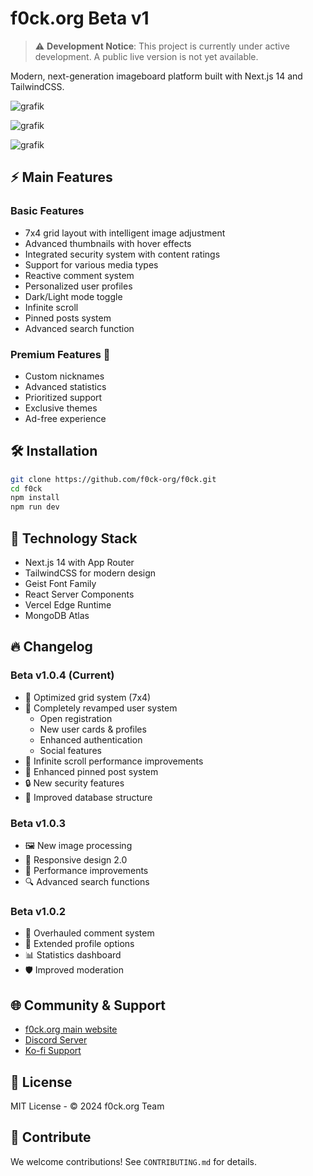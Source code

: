 # f0ck.org Beta v1

> ⚠️ **Development Notice**: This project is currently under active development. A public live version is not yet available.

Modern, next-generation imageboard platform built with Next.js 14 and TailwindCSS.

![grafik](https://github.com/user-attachments/assets/b35c9f71-d950-4b09-9943-f228cfbd8889)

![grafik](https://github.com/user-attachments/assets/a5c4631b-90c7-497e-81e3-4c18cb0e96b5)

![grafik](https://github.com/user-attachments/assets/e16a991f-6230-4819-a7f4-b38884fad9a2)

## ⚡ Main Features

### Basic Features
- 7x4 grid layout with intelligent image adjustment
- Advanced thumbnails with hover effects
- Integrated security system with content ratings
- Support for various media types
- Reactive comment system
- Personalized user profiles
- Dark/Light mode toggle
- Infinite scroll
- Pinned posts system
- Advanced search function

### Premium Features 💎
- Custom nicknames
- Advanced statistics
- Prioritized support
- Exclusive themes
- Ad-free experience

## 🛠️ Installation

```bash
git clone https://github.com/f0ck-org/f0ck.git
cd f0ck
npm install
npm run dev
```

## 🔧 Technology Stack
- Next.js 14 with App Router
- TailwindCSS for modern design
- Geist Font Family
- React Server Components
- Vercel Edge Runtime
- MongoDB Atlas

## 🔥 Changelog

### Beta v1.0.4 (Current)
- 🎨 Optimized grid system (7x4)
- 👤 Completely revamped user system
  - Open registration
  - New user cards & profiles
  - Enhanced authentication
  - Social features
- 🔄 Infinite scroll performance improvements
- 🎯 Enhanced pinned post system
- 🔒 New security features
- 💾 Improved database structure

### Beta v1.0.3
- 🖼️ New image processing
- 📱 Responsive design 2.0
- 🚀 Performance improvements
- 🔍 Advanced search functions

### Beta v1.0.2
- 💬 Overhauled comment system
- 👤 Extended profile options
- 📊 Statistics dashboard
- 🛡️ Improved moderation

## 🌐 Community & Support
- [f0ck.org main website](https://f0ck.org)
- [Discord Server](https://discord.gg/SmWpwGnyrU)
- [Ko-fi Support](https://ko-fi.com/f0ck_org)

## 📜 License
MIT License - © 2024 f0ck.org Team

## 🤝 Contribute
We welcome contributions! See `CONTRIBUTING.md` for details.
